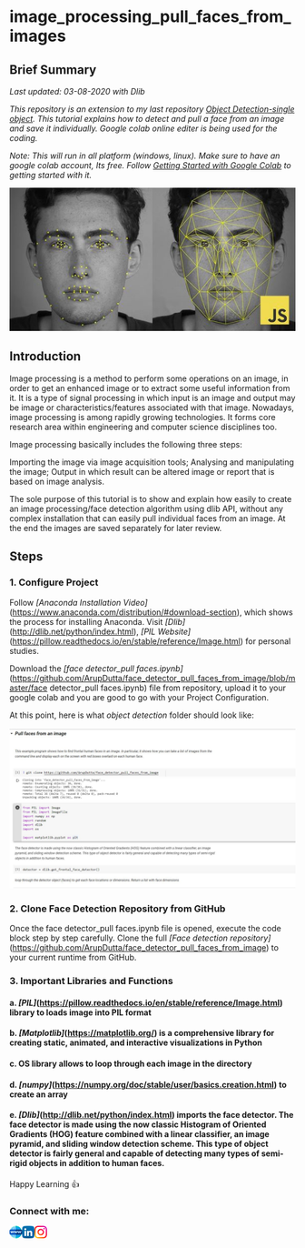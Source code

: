 # image_processing_pull_faces_from_images

## Brief Summary
*Last updated: 03-08-2020 with Dlib*

*This repository is an extension to my last repository [Object Detection-single object](https://github.com/ArupDutta/Object-Detection_single-object). This tutorial explains how to detect and pull a face from an image and save it individually. Google colab online editer is being used for the coding.*

*Note: This will run in all platform (windows, linux). Make sure to have an google colab account, Its free. Follow [Getting Started with Google Colab](https://www.youtube.com/watch?v=i-HnvsehuSw) to getting started with it.*

<p align="center">
  <img src="pics/pic_1.jpg">
</p>

## Introduction
Image processing is a method to perform some operations on an image, in order to get an enhanced image or to extract some useful information from it. It is a type of signal processing in which input is an image and output may be image or characteristics/features associated with that image. Nowadays, image processing is among rapidly growing technologies. It forms core research area within engineering and computer science disciplines too.

Image processing basically includes the following three steps:

Importing the image via image acquisition tools;
Analysing and manipulating the image;
Output in which result can be altered image or report that is based on image analysis.

The sole purpose of this tutorial is to show and explain how easily to create an image processing/face detection algorithm using dlib API, without any complex installation that can easily pull individual faces from an image. At the end the images are saved separately for later review.

## Steps
### 1. Configure Project
Follow *[Anaconda Installation Video]*(https://www.anaconda.com/distribution/#download-section), which shows the process for installing Anaconda. Visit *[Dlib]*(http://dlib.net/python/index.html), *[PIL Website]*(https://pillow.readthedocs.io/en/stable/reference/Image.html) for personal studies.

Download the *[face detector_pull faces.ipynb]*(https://github.com/ArupDutta/face_detector_pull_faces_from_image/blob/master/face detector_pull faces.ipynb) file from repository, upload it to your google colab and you are good to go with your Project Configuration.

At this point, here is what *object detection* folder should look like:

<p align="center">
  <img src="pics/pic1.jpg">
</p>

### 2. Clone Face Detection Repository from GitHub
Once the face detector_pull faces.ipynb file is opened, execute the code block step by step carefully.
Clone the full *[Face detection repository]*(https://github.com/ArupDutta/face_detector_pull_faces_from_image) to your current runtime from GitHub.


### 3. Important Libraries and Functions
   #### a. *[PIL]*(https://pillow.readthedocs.io/en/stable/reference/Image.html) library to loads image into PIL format
   #### b. *[Matplotlib]*(https://matplotlib.org/) is a comprehensive library for creating static, animated, and interactive visualizations in Python
   #### c. OS library allows to loop through each image in the directory
   #### d. *[numpy]*(https://numpy.org/doc/stable/user/basics.creation.html) to create an array
   #### e. *[Dlib]*(http://dlib.net/python/index.html) imports the face detector. The face detector is made using the now classic Histogram of Oriented Gradients (HOG) feature combined with a linear classifier, an image pyramid, and sliding window detection scheme. This type of object detector is fairly general and capable of detecting many types of semi-rigid objects in addition to human faces.
   
   
Happy Learning 👍 

### Connect with me:

<a href="https://www.taublogg.blogspot.com"><img align="left" alt="ArupDutta | TAU" width="22px" src="https://github.com/ArupDutta/ArupDutta/blob/master/www.svg" /></a>
<a href="https://www.linkedin.com/in/arup-dutta-8a35a2106/"><img align="left" alt="ArupDutta | LinkedIn" width="22px" src="https://github.com/ArupDutta/ArupDutta/blob/master/linkedin.svg" /></a>
<a href="https://www.instagram.com/arupdut_ta/"><img align="left" alt="ArupDutta | Instagram" width="22px" src="https://github.com/ArupDutta/ArupDutta/blob/master/instagram-sketched.svg" /></a>






